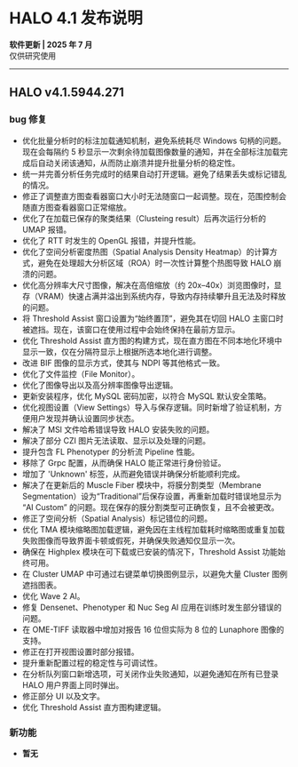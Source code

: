 <h1>HALO 4.1 发布说明</h1>

<p><strong>软件更新 | 2025 年 7 月</strong><br>仅供研究使用</p>

<hr>

<h2>HALO v4.1.5944.271</h2>

<h3>bug 修复</h3>
<ul>
  <li>优化批量分析时的标注加载通知机制，避免系统耗尽 Windows 句柄的问题。现在会每隔约 5 秒显示一次剩余待加载图像数量的通知，并在全部标注加载完成后自动关闭该通知，从而防止崩溃并提升批量分析的稳定性。</li>
  <li>统一并完善分析任务完成时的结果自动打开逻辑。避免了结果丢失或标记错乱的情况。</li>
  <li>修正了调整直方图查看器窗口大小时无法随窗口一起调整。现在，范围控制会随直方图查看器窗口正常缩放。</li>
  <li>优化了在加载已保存的聚类结果（Clusteing result）后再次运行分析的 UMAP 报错。</li>
  <li>优化了 RTT 时发生的 OpenGL 报错，并提升性能。</li>
  <li>优化了空间分析密度热图（Spatial Analysis Density Heatmap）的计算方式，避免在处理超大分析区域（ROA）时一次性计算整个热图导致 HALO 崩溃的问题。</li>
  <li>优化高分辨率大尺寸图像，解决在高倍缩放（约 20x–40x）浏览图像时，显存（VRAM）快速占满并溢出到系统内存，导致内存持续攀升且无法及时释放的问题。</li>
  <li>将 Threshold Assist 窗口设置为“始终置顶”，避免其在切回 HALO 主窗口时被遮挡。现在，该窗口在使用过程中会始终保持在最前方显示。</li>
  <li>优化 Threshold Assist 直方图的构建方式，现在直方图在不同本地化环境中显示一致，仅在分隔符显示上根据所选本地化进行调整。</li>
  <li>改进 BIF 图像的显示方式，使其与 NDPI 等其他格式一致。</li>
  <li>优化了文件监控（File Monitor）。</li>
  <li>优化了图像导出以及高分辨率图像导出逻辑。</li>
  <li>更新安装程序，优化 MySQL 密码加密，以符合 MySQL 默认安全策略。</li>
  <li>优化视图设置（View Settings）导入与保存逻辑。同时新增了验证机制，方便用户发现并确认设置同步状态。</li>
  <li>解决了 MSI 文件哈希错误导致 HALO 安装失败的问题。</li>
  <li>解决了部分 CZI 图片无法读取、显示以及处理的问题。</li>
  <li>提升包含 FL Phenotyper 的分析流 Pipeline 性能。</li>
  <li>移除了 Grpc 配置，从而确保 HALO 能正常进行身份验证。</li>
  <li>增加了 'Unknown' 标签，从而避免错误并确保分析能顺利完成。</li>
  <li>解决了在更新后的 Muscle Fiber 模块中，将膜分割类型（Membrane Segmentation）设为“Traditional”后保存设置，再重新加载时错误地显示为 “AI Custom” 的问题。现在保存的膜分割类型可正确恢复，且不会被更改。</li>
  <li>修正了空间分析（Spatial Analysis）标记错位的问题。</li>
  <li>优化 TMA 模块缩略图加载逻辑，避免因在主线程加载耗时缩略图或重复加载失败图像而导致界面卡顿或假死，并确保失败通知仅显示一次。</li>
  <li>确保在 Highplex 模块在可下载或已安装的情况下，Threshold Assist 功能始终可用。</li>
  <li>在 Cluster UMAP 中可通过右键菜单切换图例显示，以避免大量 Cluster 图例遮挡图表。</li>
  <li>优化 Wave 2 AI。</li>
  <li>修复 Densenet、Phenotyper 和 Nuc Seg AI 应用在训练时发生部分错误的问题。</li>
  <li>在 OME-TIFF 读取器中增加对报告 16 位但实际为 8 位的 Lunaphore 图像的支持。</li>
  <li>修正在打开视图设置时部分报错。</li>
  <li>提升重新配置过程的稳定性与可调试性。</li>
  <li>在分析队列窗口新增选项，可关闭作业失败通知，以避免通知在所有已登录 HALO 用户界面上同时弹出。</li>
  <li>修正部分 UI 以及文字。</li>
  <li>优化 Threshold Assist 直方图构建逻辑。</li>
</ul>

<h3>新功能</h3>
<ul>
  <li><strong>暂无</strong></li>
</ul><!--##{"timestamp":1752740981}##-->
